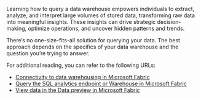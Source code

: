 Learning how to query a data warehouse empowers individuals to extract, analyze, and interpret large volumes of stored data, transforming raw data into meaningful insights. These insights can drive strategic decision-making, optimize operations, and uncover hidden patterns and trends.

There’s no one-size-fits-all solution for querying your data. The best approach depends on the specifics of your data warehouse and the question you’re trying to answer.

For additional reading, you can refer to the following URLs:

- [Connectivity to data warehousing in Microsoft Fabric](https://learn.microsoft.com/en-us/fabric/data-warehouse/connectivity)
- [Query the SQL analytics endpoint or Warehouse in Microsoft Fabric](https://learn.microsoft.com/en-us/fabric/data-warehouse/query-warehouse)
- [View data in the Data preview in Microsoft Fabric](https://learn.microsoft.com/en-us/fabric/data-warehouse/data-preview)